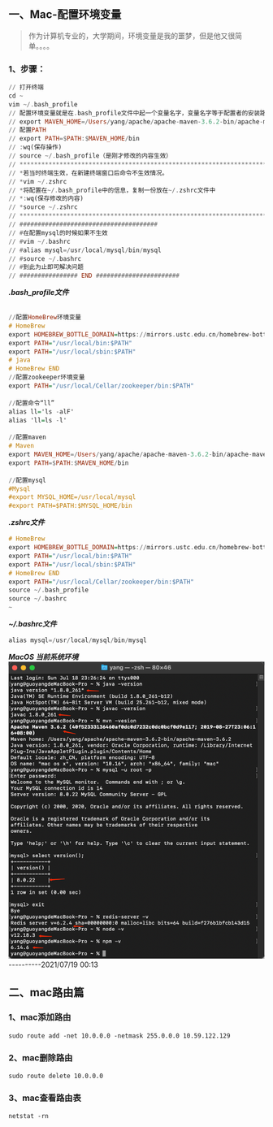 ## 一、Mac-配置环境变量
> 作为计算机专业的，大学期间，环境变量是我的噩梦，但是他又很简单。。。。

### 1、步骤：
```haskell
// 打开终端
cd ~
vim ~/.bash_profile
// 配置环境变量就是在.bash_profile文件中起一个变量名字，变量名字等于配置者的安装路径（到bin的上层即可）
// export MAVEN_HOME=/Users/yang/apache/apache-maven-3.6.2-bin/apache-maven-3.6.2
// 配置PATH 
// export PATH=$PATH:$MAVEN_HOME/bin
// :wq(保存操作)
// source ~/.bash_profile（是刚才修改的内容生效）
// **************************************************************************
// *若当时终端生效，在新建终端窗口后命令不生效情况。
// *vim ~/.zshrc
// *将配置在~/.bash_profile中的信息，复制一份放在~/.zshrc文件中
// *:wq(保存修改的内容)
// *source ~/.zshrc
// ***************************************************************************
// ######################################
// #在配置mysql的时候如果不生效
// #vim ~/.bashrc
// #alias mysql=/usr/local/mysql/bin/mysql
// #source ~/.bashrc
// #到此为止即可解决问题
// ################ END #######################
```


_**.bash_profile文件**_
```haskell

//配置HomeBrew环境变量
# HomeBrew
export HOMEBREW_BOTTLE_DOMAIN=https://mirrors.ustc.edu.cn/homebrew-bottles
export PATH="/usr/local/bin:$PATH"
export PATH="/usr/local/sbin:$PATH"
# java
# HomeBrew END
//配置zookeeper环境变量
export PATH="/usr/local/Cellar/zookeeper/bin:$PATH"

//配置命令“ll”
alias ll='ls -alF'
alias 'll=ls -l'

//配置maven
# Maven
export MAVEN_HOME=/Users/yang/apache/apache-maven-3.6.2-bin/apache-maven-3.6.2
export PATH=$PATH:$MAVEN_HOME/bin

//配置mysql
#Mysql
#export MYSQL_HOME=/usr/local/mysql
#export PATH=$PATH:$MYSQL_HOME/bin
```

_**.zshrc文件**_
```haskell
# HomeBrew
export HOMEBREW_BOTTLE_DOMAIN=https://mirrors.ustc.edu.cn/homebrew-bottles
export PATH="/usr/local/bin:$PATH"
export PATH="/usr/local/sbin:$PATH"
# HomeBrew END
export PATH="/usr/local/Cellar/zookeeper/bin:$PATH"
source ~/.bash_profile
source ~/.bashrc
~    
```
_**~/.bashrc文件**_
```haskell
alias mysql=/usr/local/mysql/bin/mysql 
```
_**MacOS 当前系统环境**_
![image.png](images/1659929687246-d8d61cdd-3467-4602-9515-401905f7e75c.png)
 ----------2021/07/19 00:13 

## 二、mac路由篇
### 1、mac添加路由
```shell
sudo route add -net 10.0.0.0 -netmask 255.0.0.0 10.59.122.129
```
### 2、mac删除路由
```shell
sudo route delete 10.0.0.0
```
### 3、mac查看路由表
```shell
netstat -rn
```
